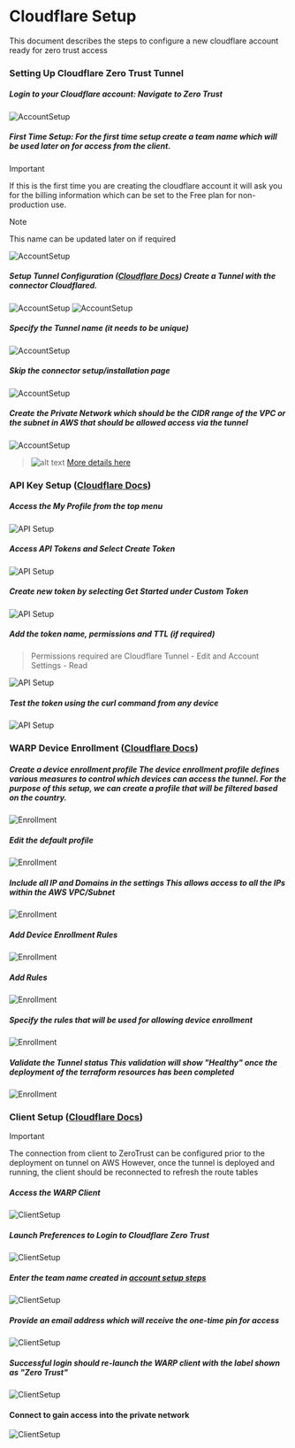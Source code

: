 # Cloudflare Setup

This document describes the steps to configure a new cloudflare account ready for zero trust access

### Setting Up Cloudflare Zero Trust Tunnel

##### **Login to your Cloudflare account:** Navigate to Zero Trust

![AccountSetup](./images/cf-setup/Setup-1.png)

##### **First Time Setup:** For the first time setup create a team name which will be used later on for access from the client.

> [!IMPORTANT]
> If this is the first time you are creating the cloudflare account it will ask you for the billing information which can be set to the Free plan for non-production use.

> [!NOTE]
> This name can be updated later on if required

![AccountSetup](./images/cf-setup/Setup-2.png)

##### **Setup Tunnel Configuration** ([Cloudflare Docs](https://developers.cloudflare.com/cloudflare-one/connections/connect-networks/get-started/create-remote-tunnel/)) Create a Tunnel with the connector Cloudflared.

![AccountSetup](./images/cf-setup/Setup-3.png)
![AccountSetup](./images/cf-setup/Setup-4.png)

##### **Specify the Tunnel name (it needs to be unique)**

![AccountSetup](./images/cf-setup/Setup-5.png)

##### **Skip the connector setup/installation page**

![AccountSetup](./images/cf-setup/Setup-6.png)

##### **Create the Private Network which should be the CIDR range of the VPC or the subnet in AWS that should be allowed access via the tunnel**

![AccountSetup](./images/cf-setup/Setup-7.png)

> ![alt text](./images/cf-setup/image.png) 
> [More details here](https://developers.cloudflare.com/cloudflare-one/connections/connect-networks/private-net/cloudflared/)

### API Key Setup ([Cloudflare Docs](https://developers.cloudflare.com/cloudflare-one/api-terraform/scoped-api-tokens/))

##### **Access the My Profile from the top menu**

![API Setup](./images/cf-setup/API-1.png)

##### **Access API Tokens and Select Create Token**

![API Setup](./images/cf-setup/API-2.png)

##### **Create new token by selecting Get Started under Custom Token**

![API Setup](./images/cf-setup/API-3.png)

##### **Add the token name, permissions and TTL (if required)**

> Permissions required are Cloudflare Tunnel - Edit and Account Settings - Read

![API Setup](./images/cf-setup/API-4.png)

##### **Test the token using the curl command from any device**

![API Setup](./images/cf-setup/API-5.png)

### WARP Device Enrollment ([Cloudflare Docs](https://developers.cloudflare.com/cloudflare-one/connections/connect-devices/warp/deployment/device-enrollment/))

##### **Create a device enrollment profile** The device enrollment profile defines various measures to control which devices can access the tunnel. For the purpose of this setup, we can create a profile that will be filtered based on the country.

![Enrollment](./images/cf-setup/WARP-1.png)

##### **Edit the default profile**

![Enrollment](./images/cf-setup/WARP-2.png)

##### **Include all IP and Domains in the settings** This allows access to all the IPs within the AWS VPC/Subnet

![Enrollment](./images/cf-setup/WARP-3.png)

##### **Add Device Enrollment Rules**

![Enrollment](./images/cf-setup/WARP-5.png)

##### **Add Rules**

![Enrollment](./images/cf-setup/WARP-6.png)

##### **Specify the rules that will be used for allowing device enrollment**

![Enrollment](./images/cf-setup/WARP-7.png)

##### **Validate the Tunnel status** This validation will show "Healthy" once the deployment of the terraform resources has been completed

![Enrollment](./images/cf-setup/WARP-4.png)

### Client Setup ([Cloudflare Docs](https://developers.cloudflare.com/cloudflare-one/connections/connect-devices/warp/deployment/manual-deployment/))

> [!IMPORTANT]
> The connection from client to ZeroTrust can be configured prior to the deployment on tunnel on AWS
> However, once the tunnel is deployed and running, the client should be reconnected to refresh the route tables

##### **Access the WARP Client**

![ClientSetup](./images/cf-setup/Client-1.png)

##### **Launch Preferences to Login to Cloudflare Zero Trust**

![ClientSetup](./images/cf-setup/Client-2.png)

##### **Enter the team name created in [account setup steps](#enter-the-team-name-created-in-account-setup-steps-here)**

![ClientSetup](./images/cf-setup/Client-3.png)

##### **Provide an email address which will receive the one-time pin for access**

![ClientSetup](./images/cf-setup/Client-4.png)

##### **Successful login should re-launch the WARP client with the label shown as "Zero Trust"**

![ClientSetup](./images/cf-setup/Client-5.png)

#### **Connect to gain access into the private network**

![ClientSetup](./images/cf-setup/Client-6.png)
